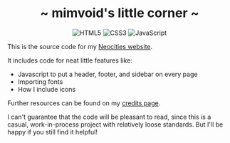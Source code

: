 <h1 align="center">~ mimvoid's little corner ~</h1>

<div align="center">

![HTML5](https://img.shields.io/badge/html-%23F5BDE6.svg?style=for-the-badge&logo=html5&logoColor=%2324273A)
![CSS3](https://img.shields.io/badge/css-%23C6A0F6.svg?style=for-the-badge&logo=css3&logoColor=%2324273A)
![JavaScript](https://img.shields.io/badge/javascript-%23F5BDE6.svg?style=for-the-badge&logo=javascript&logoColor=%2324273A)

</div>

This is the source code for my [Neocities website](https://mimvoid.neocities.org).

It includes code for neat little features like:

- Javascript to put a header, footer, and sidebar on every page
- Importing fonts
- How I include icons

Further resources can be found on my [credits page](https://mimvoid.neocities.org/credits).

I can't guarantee that the code will be pleasant to read, since this is a casual, work-in-process project with relatively loose standards. But I'll be happy if you still find it helpful!
